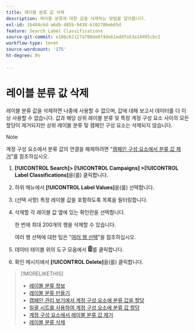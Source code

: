 ```yaml
---
title: 레이블 분류 값 삭제
description: 레이블 분류에 대한 값을 삭제하는 방법을 알아봅니다.
exl-id: 1b404c6d-a6db-485b-9438-b102786eb65d
feature: Search Label Classifications
source-git-commit: e16bc62127a708de8f4deb1eddfa53a14405cbc2
workflow-type: tm+mt
source-wordcount: '175'
ht-degree: 0%

---
```


# 레이블 분류 값 삭제

레이블 분류 값을 삭제하면 나중에 사용할 수 없으며, 값에 대해 보고서 데이터를 더 이상 사용할 수 없습니다. 값과 해당 상위 레이블 분류 및 특정 계정 구성 요소 사이의 모든 할당이 제거되지만 상위 레이블 분류 및 캠페인 구성 요소는 삭제되지 않습니다.

>[!NOTE]
>
>계정 구성 요소에서 분류 값의 연결을 해제하려면 &quot;[캠페인 구성 요소에서 분류 값 제거](classification-values-remove.md)&quot;를 참조하십시오.

1. **[!UICONTROL Search]> [!UICONTROL Campaigns] >[!UICONTROL Label Classifications]**&#x200B;을(를) 클릭합니다.

1. 하위 메뉴에서 **[!UICONTROL Label Values]**&#x200B;을(를) 선택합니다.

1. (선택 사항) 특정 레이블 값을 포함하도록 목록을 필터링합니다.

1. 삭제할 각 레이블 값 옆에 있는 확인란을 선택합니다.

   한 번에 최대 200개의 행을 삭제할 수 있습니다.

   여러 행 선택에 대한 팁은 &quot;[여러 행 선택](/help/search-social-commerce/common-tasks/navigation-editing-selection/multiple-rows-select.md)&quot;을 참조하십시오.

1. 데이터 테이블 위의 도구 모음에서 ![삭제](/help/search-social-commerce/assets/delete.png "삭제")를 클릭합니다.

1. 확인 메시지에서 **[!UICONTROL Delete]**&#x200B;을(를) 클릭합니다.

>[!MORELIKETHIS]
>
>* [레이블 분류 정보](classification-about.md)
>* [레이블 분류 만들기](classification-create.md)
>* [캠페인 관리 보기에서 계정 구성 요소에 분류 값을 할당](classification-values-assign-campaign-management.md)
>* [일괄 시트를 사용하여 계정 구성 요소에 분류 값 할당](classification-values-assign-bulksheets.md)
>* [계정 구성 요소에서 레이블 분류 값 제거](classification-values-remove.md)
>* [레이블 분류 삭제](classification-delete.md)
